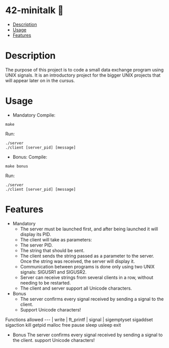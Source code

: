 # 42-minitalk 📨
* [Description](#Description)
* [Usage](#Usage)
* [Features](#Features)

# Description
The purpose of this project is to code a small data exchange program using UNIX signals.
It is an introductory project for the bigger UNIX projects that will appear later on in the cursus.

# Usage
- Mandatory
Compile:
```
make
```
Run:
```
./server
./client [server_pid] [message]
```
- Bonus:
Compile:
```
make bonus
```
Run:
```
./server
./client [server_pid] [message]
```

# Features
* Mandatory
  - The server must be launched first, and after being launched it will display its PID.
  - The client will take as parameters:
   - The server PID.
   - The string that should be sent.
  - The client sends the string passed as a parameter to the server. Once the string was received, the server will display it.
  - Communication between programs is done only using two UNIX signals: SIGUSR1 and SIGUSR2.
  - Server can receive strings from several clients in a row, without needing to be restarted.
  - The client and server support all Unicode characters.
* Bonus
  - The server confirms every signal received by sending a signal to the client.
  - Support Unicode characters!

Functions allowed
--- |
write |
ft_printf |
signal |
sigemptyset
sigaddset
sigaction
kill
getpid
malloc
free
pause
sleep
usleep
exit
- Bonus
The server confirms every signal received by sending a signal to the client.
support Unicode characters!
